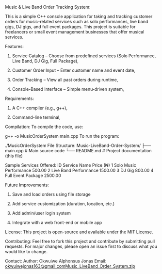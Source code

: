  Music & Live Band Order Tracking System:
 
This is a simple C++ console application for taking and tracking customer orders for music-related services such as solo performances,
live band gigs, DJ gigs, and full event packages. 
This project is suitable for freelancers or small event management businesses that offer musical services.

 Features:
 1.  Service Catalog – Choose from predefined services (Solo Performance, Live Band, DJ Gig, Full Package),

2.  Customer Order Input – Enter customer name and event date,

3.  Order Tracking – View all past orders during runtime,

4.  Console-Based Interface – Simple menu-driven system,

   
 Requirements:
 
1.  A C++ compiler (e.g., g++),

1.  Command-line terminal,

Compilation:
To compile the code, use:

g++ -o MusicOrderSystem main.cpp
To run the program:


./MusicOrderSystem
 File Structure:
Music-LiveBand-Order-System/
├── main.cpp         # Main source code
└── README.md        # Project documentation (this file)

Sample Services Offered:
ID	Service Name	Price (₦)
1	Solo Music Performance	500.00
2	Live Band Performance	1500.00
3	DJ Gig	800.00
4	Full Event Package	2500.00

 Future Improvements:
1.   Save and load orders using file storage

2.   Add service customization (duration, location, etc.)

3.   Add admin/user login system

4.   Integrate with a web front-end or mobile app

License:
This project is open-source and available under the MIT License.

Contributing:
Feel free to fork this project and contribute by submitting pull requests. For major changes, please open an issue first to discuss what you would like to change.

Contact:
Author: Okwuiwe Alphonsus Jonas 
Email: okwuiwejonas163@gmail.com[Music_LiveBand_Order_System.zip](https://github.com/user-attachments/files/20496224/Music_LiveBand_Order_System.zip)
